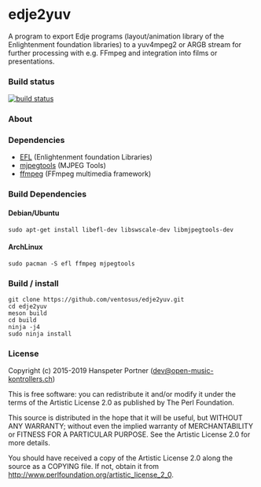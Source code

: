 # edje2yuv

A program to export Edje programs (layout/animation library
of the Enlightenment foundation libraries) to a yuv4mpeg2 or ARGB stream for
further processing with e.g. FFmpeg and integration into films or presentations.

### Build status

[![build status](https://gitlab.com/OpenMusicKontrollers/edje2yuv/badges/master/build.svg)](https://gitlab.com/OpenMusicKontrollers/edje2yuv/commits/master)

### About

### Dependencies

* [EFL](https://git.enlightenment.org/) (Enlightenment foundation Libraries)
* [mjpegtools](http://mjpeg.sourceforge.net/) (MJPEG Tools)
* [ffmpeg](https://ffmpeg.org/) (FFmpeg multimedia framework)

### Build Dependencies

#### Debian/Ubuntu

	sudo apt-get install libefl-dev libswscale-dev libmjpegtools-dev

#### ArchLinux

	sudo pacman -S efl ffmpeg mjpegtools

### Build / install

	git clone https://github.com/ventosus/edje2yuv.git
	cd edje2yuv 
	meson build
	cd build
	ninja -j4
	sudo ninja install

### License

Copyright (c) 2015-2019 Hanspeter Portner (dev@open-music-kontrollers.ch)

This is free software: you can redistribute it and/or modify
it under the terms of the Artistic License 2.0 as published by
The Perl Foundation.

This source is distributed in the hope that it will be useful,
but WITHOUT ANY WARRANTY; without even the implied warranty of
MERCHANTABILITY or FITNESS FOR A PARTICULAR PURPOSE. See the
Artistic License 2.0 for more details.

You should have received a copy of the Artistic License 2.0
along the source as a COPYING file. If not, obtain it from
<http://www.perlfoundation.org/artistic_license_2_0>.

